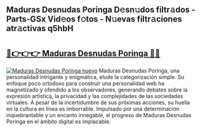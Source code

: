 ## Maduras Desnudas Poringa D𝚎sn𝚞dos filtr𝚊dos - Parts-GSx Vid𝚎os f𝚘tos - N𝚞evas filtr𝚊ciones atr𝚊ctivas q5hbH

# <h2><a href="http://mb6qo5.tromn.icu/?c=Maduras+Desnudas+Poringa">🔗👉👉👉 Maduras Desnudas Poringa 🔗🔗</a></h2>

[![Maduras Desnudas Poringa nuevo](https://i.imgur.com/pEAQMta.gif)](http://mb6qo5.tromn.icu/?c=Maduras+Desnudas+Poringa)
Maduras Desnudas Poringa, una personalidad intrigante y enigmática, elude la categorización simple. Su enfoque poco ortodoxo para construir una personalidad web ha magnetizado y ofendido a los observadores, generando debates sobre la expresión artística, la privacidad y las complejidades de las sociedades virtuales. A pesar de la incertidumbre de sus próximas acciones, su huella en la cultura en línea es imborrable. Impulsado por una determinación inquebrantable y un encanto innegable, el progreso de Maduras Desnudas Poringa en el ámbito digital es implacable.
